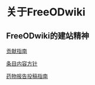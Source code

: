 # 关于FreeODwiki

## FreeODwiki的建站精神

[贡献指南](https://github.com/SalviaSWC/FreeODwiki/blob/main/%E5%85%B3%E4%BA%8E%E6%9C%AC%E7%AB%99/%E8%B4%A1%E7%8C%AE%E6%8C%87%E5%8D%97.md "贡献指南")

[条目内容方针](https://github.com/SalviaSWC/FreeODwiki/blob/main/%E5%85%B3%E4%BA%8E%E6%9C%AC%E7%AB%99/%E6%9D%A1%E7%9B%AE%E5%86%85%E5%AE%B9%E6%96%B9%E9%92%88.md "条目内容方针")

[药物报告投稿指南](https://github.com/SalviaSWC/FreeODwiki/blob/main/%E5%85%B3%E4%BA%8E%E6%9C%AC%E7%AB%99/%E8%8D%AF%E7%89%A9%E6%8A%A5%E5%91%8A%E6%8A%95%E7%A8%BF%E6%8C%87%E5%8D%97.md "药物报告投稿指南")
